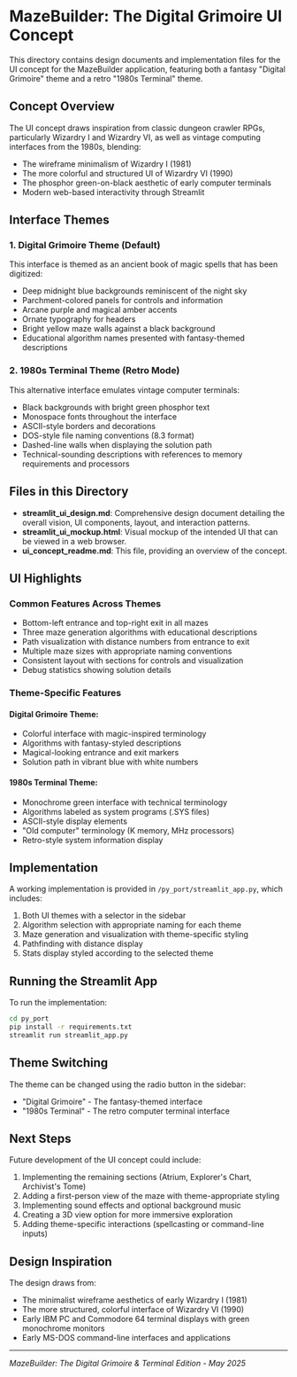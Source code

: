 # MazeBuilder: The Digital Grimoire UI Concept

This directory contains design documents and implementation files for the UI concept for the MazeBuilder application, featuring both a fantasy "Digital Grimoire" theme and a retro "1980s Terminal" theme.

## Concept Overview

The UI concept draws inspiration from classic dungeon crawler RPGs, particularly Wizardry I and Wizardry VI, as well as vintage computing interfaces from the 1980s, blending:

- The wireframe minimalism of Wizardry I (1981)
- The more colorful and structured UI of Wizardry VI (1990)
- The phosphor green-on-black aesthetic of early computer terminals
- Modern web-based interactivity through Streamlit

## Interface Themes

### 1. Digital Grimoire Theme (Default)

This interface is themed as an ancient book of magic spells that has been digitized:
- Deep midnight blue backgrounds reminiscent of the night sky
- Parchment-colored panels for controls and information
- Arcane purple and magical amber accents
- Ornate typography for headers
- Bright yellow maze walls against a black background
- Educational algorithm names presented with fantasy-themed descriptions

### 2. 1980s Terminal Theme (Retro Mode)

This alternative interface emulates vintage computer terminals:
- Black backgrounds with bright green phosphor text
- Monospace fonts throughout the interface
- ASCII-style borders and decorations
- DOS-style file naming conventions (8.3 format)
- Dashed-line walls when displaying the solution path
- Technical-sounding descriptions with references to memory requirements and processors

## Files in this Directory

- **streamlit_ui_design.md**: Comprehensive design document detailing the overall vision, UI components, layout, and interaction patterns.
- **streamlit_ui_mockup.html**: Visual mockup of the intended UI that can be viewed in a web browser.
- **ui_concept_readme.md**: This file, providing an overview of the concept.

## UI Highlights

### Common Features Across Themes

- Bottom-left entrance and top-right exit in all mazes
- Three maze generation algorithms with educational descriptions
- Path visualization with distance numbers from entrance to exit
- Multiple maze sizes with appropriate naming conventions
- Consistent layout with sections for controls and visualization
- Debug statistics showing solution details

### Theme-Specific Features

#### Digital Grimoire Theme:
- Colorful interface with magic-inspired terminology
- Algorithms with fantasy-styled descriptions
- Magical-looking entrance and exit markers
- Solution path in vibrant blue with white numbers

#### 1980s Terminal Theme:
- Monochrome green interface with technical terminology
- Algorithms labeled as system programs (.SYS files)
- ASCII-style display elements
- "Old computer" terminology (K memory, MHz processors)
- Retro-style system information display

## Implementation

A working implementation is provided in `/py_port/streamlit_app.py`, which includes:

1. Both UI themes with a selector in the sidebar
2. Algorithm selection with appropriate naming for each theme
3. Maze generation and visualization with theme-specific styling
4. Pathfinding with distance display
5. Stats display styled according to the selected theme

## Running the Streamlit App

To run the implementation:

```bash
cd py_port
pip install -r requirements.txt
streamlit run streamlit_app.py
```

## Theme Switching

The theme can be changed using the radio button in the sidebar:
- "Digital Grimoire" - The fantasy-themed interface
- "1980s Terminal" - The retro computer terminal interface

## Next Steps

Future development of the UI concept could include:

1. Implementing the remaining sections (Atrium, Explorer's Chart, Archivist's Tome)
2. Adding a first-person view of the maze with theme-appropriate styling
3. Implementing sound effects and optional background music
4. Creating a 3D view option for more immersive exploration
5. Adding theme-specific interactions (spellcasting or command-line inputs)

## Design Inspiration

The design draws from:
- The minimalist wireframe aesthetics of early Wizardry I (1981)
- The more structured, colorful interface of Wizardry VI (1990)
- Early IBM PC and Commodore 64 terminal displays with green monochrome monitors
- Early MS-DOS command-line interfaces and applications

---

*MazeBuilder: The Digital Grimoire & Terminal Edition - May 2025*